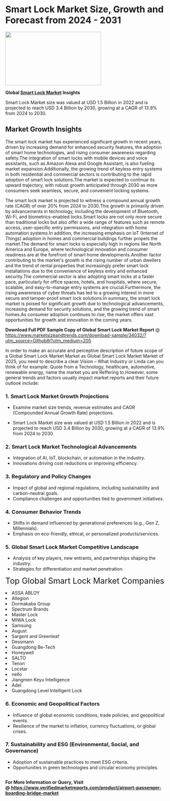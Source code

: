 <H1>Smart Lock Market Size, Growth and Forecast from 2024 - 2031</H1><img class="aligncenter size-medium wp-image-584254" src="https://thirdeyenews.in/wp-content/uploads/2024/09/Global-Market-Research-300x168.jpeg" alt="" width="300" height="168" /><p><strong>Global&nbsp;<a href="https://www.marketsizeandtrends.com/download-sample/34032/?utm_source=Github8j?utm_medium=205">Smart Lock Market</a> Insights</strong></p><p>Smart Lock Market size was valued at USD 1.5 Billion in 2022 and is projected to reach USD 3.4 Billion by 2030, growing at a CAGR of 13.9% from 2024 to 2030.</p><p><h2>Market Growth Insights</h2> <p>The smart lock market has experienced significant growth in recent years, driven by increasing demand for enhanced security features, the adoption of smart home technologies, and rising consumer awareness regarding safety.The integration of smart locks with mobile devices and voice assistants, such as Amazon Alexa and Google Assistant, is also fueling market expansion.Additionally, the growing trend of keyless entry systems in both residential and commercial sectors is contributing to the rapid adoption of smart lock solutions.The market is expected to continue its upward trajectory, with robust growth anticipated through 2030 as more consumers seek seamless, secure, and convenient locking systems.</p> <p>The smart lock market is projected to witness a compound annual growth rate (CAGR) of over 20% from 2024 to 2030.This growth is primarily driven by advancements in technology, including the development of Bluetooth, Wi-Fi, and biometrics-enabled locks.Smart locks are not only more secure than traditional locks but also offer a wide range of features such as remote access, user-specific entry permissions, and integration with home automation systems.In addition, the increasing emphasis on IoT (Internet of Things) adoption in homes and commercial buildings further propels the market.The demand for smart locks is especially high in regions like North America and Europe, where technological innovation and consumer readiness are at the forefront of smart home developments.Another factor contributing to the market's growth is the rising number of urban dwellers and the trend of rental properties that increasingly prefer smart lock installations due to the convenience of keyless entry and enhanced security.The commercial sector is also adopting smart locks at a faster pace, particularly for office spaces, hotels, and hospitals, where secure, scalable, and easy-to-manage entry systems are crucial.Furthermore, the rising awareness of cyber threats has led to a growing interest in more secure and tamper-proof smart lock solutions.In summary, the smart lock market is poised for significant growth due to technological advancements, increasing demand for security solutions, and the growing trend of smart homes.As consumer adoption continues to rise, the market offers vast opportunities for growth and innovation in the coming years.<p><span class=""><strong>Download Full PDF Sample Copy of Global Smart Lock Market Report</strong> @ <a href="https://www.marketsizeandtrends.com/download-sample/34032/?utm_source=Github8j?utm_medium=205" target="_blank">https://www.marketsizeandtrends.com/download-sample/34032/?utm_source=Github8j?utm_medium=205</a></span></p><p>In order to make an accurate and perceptive description of future scope of a Global&nbsp;Smart Lock Market Market as Global&nbsp;Smart Lock Market Market of 2025, you need to describe a clear Vision &ndash; What Industry or Linda can you think of for example: Quote from a Technology, healthcare, automotive, renewable energy, name the market you are Reffering to.However, some general trends and factors usually impact market reports and their future outlook include:</p><h3>1.&nbsp;<strong>Smart Lock Market Growth Projections</strong></h3><ul><li>Examine market size trends, revenue estimates and CAGR (Compounded Annual Growth Rate) projections.</li><li><p>Smart Lock Market size was valued at USD 1.5 Billion in 2022 and is projected to reach USD 3.4 Billion by 2030, growing at a CAGR of 13.9% from 2024 to 2030.</p></li></ul><h3>2.&nbsp;<strong>Smart Lock Market Technological Advancements</strong></h3><ul><li>Integration of AI, IoT, blockchain, or automation in the industry.</li><li>Innovations driving cost reductions or improving efficiency.</li></ul><h3>3.&nbsp;<strong>Regulatory and Policy Changes</strong></h3><ul><li>Impact of global and regional regulations, including sustainability and carbon-neutral goals.</li><li>Compliance challenges and opportunities tied to government initiatives.</li></ul><h3>4.&nbsp;<strong>Consumer Behavior Trends</strong></h3><ul><li>Shifts in demand influenced by generational preferences (e.g., Gen Z, Millennials).</li><li>Emphasis on eco-friendly, ethical, or personalized products/services.</li></ul><h3>5.&nbsp;<strong>Global Smart Lock Market Competitive Landscape</strong></h3><ul><li>Analysis of key players, new entrants, and partnerships shaping the industry.</li><li>Strategies for differentiation and market penetration.</li></ul><p data-pm-slice="1 1 []"><span style="color: inherit; font-family: inherit; font-size: 25px;">Top Global Smart Lock Market Companies</span></p><div class="" data-test-id=""><p><li>ASSA ABLOY</li><li> Allegion</li><li> Dormakaba Group</li><li> Spectrum Brands</li><li> Master Lock</li><li> MIWA Lock</li><li> Samsung</li><li> August</li><li> Sargent and Greenleaf</li><li> Dessmann</li><li> Guangdong Be-Tech</li><li> Honeywell</li><li> SALTO</li><li> Tenon</li><li> Locstar</li><li> nello</li><li> Jiangmen Keyu Intelligence</li><li> Adel</li><li> Guangdong Level Intelligent Lock</li></p></div><h3>6.&nbsp;<strong>Economic and Geopolitical Factors</strong></h3><ul><li>Influence of global economic conditions, trade policies, and geopolitical events.</li><li>Resilience of the market to inflation, currency fluctuations, or global crises.</li></ul><h3>7.&nbsp;<strong>Sustainability and ESG (Environmental, Social, and Governance)</strong></h3><ul><li>Adoption of sustainable practices to meet ESG criteria.</li><li>Opportunities in green technologies and circular economy principles.</li></ul><h2><strong style="font-size: 14px;">For More Information or Query, Visit @&nbsp;</strong><a style="background-color: #ffffff; font-size: 14px;" href="https://www.marketsizeandtrends.com/report/smart-lock-market/" target="_blank">https://www.verifiedmarketreports.com/product/airport-passenger-boarding-bridge-market</a></h2>